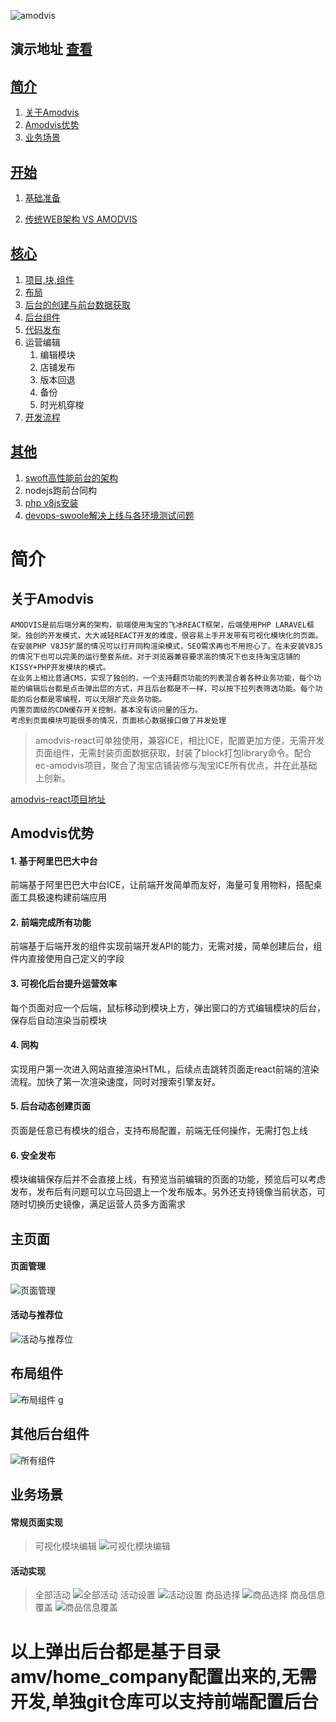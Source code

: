 ![amodvis](https://github.com/amodvis/amodvis/blob/master/readme/images/amodvis.png?raw=1)

## 演示地址  [查看](https://admin.amodvis.com)

## [简介](https://github.com/amodvis/amodvis/blob/master/readme/%E7%AE%80%E4%BB%8B.md#%E7%AE%80%E4%BB%8B)

1. [关于Amodvis](https://github.com/amodvis/amodvis/blob/master/readme/%E7%AE%80%E4%BB%8B.md#%E5%85%B3%E4%BA%8Eamodvis)
2. [Amodvis优势](https://github.com/amodvis/amodvis/blob/master/readme/%E7%AE%80%E4%BB%8B.md#amodvis%E4%BC%98%E5%8A%BF)
3. [业务场景](https://github.com/amodvis/amodvis/blob/master/readme/%E7%AE%80%E4%BB%8B.md#%E4%B8%9A%E5%8A%A1%E5%9C%BA%E6%99%AF)

## [开始](https://github.com/amodvis/amodvis/blob/master/readme/%E5%BC%80%E5%A7%8B.md#%E5%BC%80%E5%A7%8B)

1. [基础准备](https://github.com/amodvis/amodvis/blob/master/readme/%E5%BC%80%E5%A7%8B.md#%E5%9F%BA%E7%A1%80%E5%87%86%E5%A4%87)

2. [传统WEB架构 VS AMODVIS](https://github.com/amodvis/amodvis/blob/master/readme/%E5%BC%80%E5%A7%8B.md#%E4%BC%A0%E7%BB%9F%E5%89%8D%E5%90%8E%E7%AB%AF%E5%88%86%E7%A6%BBweb%E6%9E%B6%E6%9E%84-vs-amodvis)

## [核心](https://github.com/amodvis/amodvis/blob/master/readme/%E6%A0%B8%E5%BF%83.md#%E6%A0%B8%E5%BF%83)

1. [项目,块,组件](https://github.com/amodvis/amodvis/blob/master/readme/%E6%A0%B8%E5%BF%83.md#%E9%A1%B9%E7%9B%AE%E5%9D%97%E7%BB%84%E4%BB%B6)
2. [布局](https://github.com/amodvis/amodvis/blob/master/readme/%E6%A0%B8%E5%BF%83.md#%E5%B8%83%E5%B1%80)
3. [后台的创建与前台数据获取](https://github.com/amodvis/amodvis/blob/master/readme/%E6%A0%B8%E5%BF%83.md#%E5%90%8E%E5%8F%B0%E7%9A%84%E5%88%9B%E5%BB%BA%E4%B8%8E%E5%89%8D%E5%8F%B0%E6%95%B0%E6%8D%AE%E8%8E%B7%E5%8F%96)
4. [后台组件](https://github.com/amodvis/amodvis/blob/master/readme/%E6%A0%B8%E5%BF%83.md#%E5%90%8E%E5%8F%B0%E7%BB%84%E4%BB%B6)
5. [代码发布](https://github.com/amodvis/amodvis/blob/master/readme/%E6%A0%B8%E5%BF%83.md#%E4%BB%A3%E7%A0%81%E5%8F%91%E5%B8%83)
6. 运营编辑
	1. 编辑模块
	2. 店铺发布
	3. 版本回退
	4. 备份
	5. 时光机穿梭
7. [开发流程](https://github.com/amodvis/amodvis/blob/development/readme/%E6%A0%B8%E5%BF%83.md#%E5%BC%80%E5%8F%91%E6%B5%81%E7%A8%8B)
## [其他](https://github.com/amodvis/amodvis/blob/development/readme/%E5%85%B6%E4%BB%96.md#%E5%85%B6%E4%BB%96)
1. [swoft高性能前台的架构](https://github.com/amodvis/amodvis/blob/development/readme/%E5%85%B6%E4%BB%96.md#1-swoft%E9%AB%98%E6%80%A7%E8%83%BD%E5%89%8D%E5%8F%B0%E7%9A%84%E6%9E%B6%E6%9E%84)
2. nodejs跑前台同构
3. [php v8js安装](https://github.com/amodvis/amodvis/blob/development/readme/%E5%85%B6%E4%BB%96.md#3-php-v8js%E5%AE%89%E8%A3%85)
4. [devops-swoole解决上线与各环境测试问题](https://github.com/amodvis/amodvis/blob/development/readme/%E5%85%B6%E4%BB%96.md#4-devops-swoole%E8%A7%A3%E5%86%B3%E4%B8%8A%E7%BA%BF%E4%B8%8E%E5%90%84%E7%8E%AF%E5%A2%83%E6%B5%8B%E8%AF%95%E9%97%AE%E9%A2%98)

# 简介

## 关于Amodvis
```
AMODVIS是前后端分离的架构，前端使用淘宝的飞冰REACT框架，后端使用PHP LARAVEL框架。独创的开发模式，大大减轻REACT开发的难度，很容易上手开发带有可视化模块化的页面。在安装PHP V8JS扩展的情况可以打开同构渲染模式，SEO需求再也不用担心了。在未安装V8JS的情况下也可以完美的运行整套系统。对于浏览器兼容要求高的情况下也支持淘宝店铺的KISSY+PHP开发模块的模式。
在业务上相比普通CMS，实现了独创的，一个支持翻页功能的列表混合着各种业务功能，每个功能的编辑后台都是点击弹出层的方式，并且后台都是不一样，可以按下拉列表筛选功能。每个功能的后台都是零编程，可以无限扩充业务功能。
内置页面级的CDN缓存开关控制，基本没有访问量的压力。
考虑到页面模块可能很多的情况，页面核心数据接口做了并发处理
```


>amodvis-react可单独使用，兼容ICE，相比ICE，配置更加方便，无需开发页面组件，无需封装页面数据获取，封装了block打包library命令。配合ec-amodvis项目，聚合了淘宝店铺装修与淘宝ICE所有优点，并在此基础上创新。

[amodvis-react项目地址](https://github.com/amodvis/amodvis/blob/master/readme/amodvis-react.md) 

## Amodvis优势
#### 1. 基于阿里巴巴大中台
前端基于阿里巴巴大中台ICE，让前端开发简单而友好，海量可复用物料，搭配桌面工具极速构建前端应用
#### 2. 前端完成所有功能
前端基于后端开发的组件实现前端开发API的能力，无需对接，简单创建后台，组件内直接使用自己定义的字段
#### 3. 可视化后台提升运营效率
每个页面对应一个后端，鼠标移动到模块上方，弹出窗口的方式编辑模块的后台，保存后自动渲染当前模块
#### 4. 同构
实现用户第一次进入网站直接渲染HTML，后续点击跳转页面走react前端的渲染流程。加快了第一次渲染速度，同时对搜索引擎友好。
#### 5. 后台动态创建页面
页面是任意已有模块的组合，支持布局配置，前端无任何操作，无需打包上线
#### 6. 安全发布
模块编辑保存后并不会直接上线，有预览当前编辑的页面的功能，预览后可以考虑发布，发布后有问题可以立马回退上一个发布版本。另外还支持镜像当前状态，可随时切换历史镜像，满足运营人员多方面需求




## 主页面

#### 页面管理
![页面管理](https://github.com/amodvis/amodvis/blob/master/readme/images/admin_home.png?raw=1)
#### 活动与推荐位
![活动与推荐位](https://github.com/amodvis/amodvis/blob/master/readme/images/活动与推荐位.png?raw=1)


## 布局组件

![布局组件](https://github.com/amodvis/amodvis/blob/master/readme/images/layout_edit.png?raw=1)
g
## 其他后台组件

![所有组件](https://github.com/amodvis/amodvis/blob/master/readme/images/all_component.png?raw=1)

## 业务场景

#### 常规页面实现
> 可视化模块编辑
![可视化模块编辑](https://github.com/amodvis/amodvis/blob/master/readme/images/模块编辑.png?raw=1)
#### 活动实现
> 全部活动
![全部活动](https://github.com/amodvis/amodvis/blob/master/readme/images/模块编辑.png?raw=1)
> 活动设置
![活动设置](https://github.com/amodvis/amodvis/blob/master/readme/images/活动设置.png?raw=1)
> 商品选择
![商品选择](https://github.com/amodvis/amodvis/blob/master/readme/images/选择商品.png?raw=1)
> 商品信息覆盖
![商品信息覆盖](https://github.com/amodvis/amodvis/blob/master/readme/images/模块商品信息覆盖.png?raw=1)

# 以上弹出后台都是基于目录amv/home_company配置出来的,无需开发,单独git仓库可以支持前端配置后台




